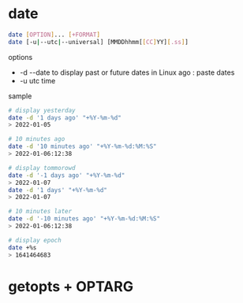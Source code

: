 # date
```bash
date [OPTION]... [+FORMAT]
date [-u|--utc|--universal] [MMDDhhmm[[CC]YY][.ss]]
```
options
- -d --date 
    to display past or future dates in Linux
    ago : paste dates
- -u 
    utc time

sample
```bash
# display yesterday
date -d '1 days ago' "+%Y-%m-%d"                                  
> 2022-01-05

# 10 minutes ago
date -d '10 minutes ago' "+%Y-%m-%d:%M:%S"
> 2022-01-06:12:38
```
```bash
# display tommorowd
date -d '-1 days ago' "+%Y-%m-%d"
> 2022-01-07
date -d '1 days' "+%Y-%m-%d"
> 2022-01-07

# 10 minutes later
date -d '-10 minutes ago' "+%Y-%m-%d:%M:%S"
> 2022-01-06:12:38
```

```bash
# display epoch
date +%s
> 1641464683
```

# getopts + OPTARG